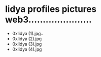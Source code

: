 # lidya profiles pictures web3......................
- 0xlidya (1).jpg..
- 0xlidya (2).jpg
- 0xlidya (3).jpg
- 0xlidya (4).jpg
